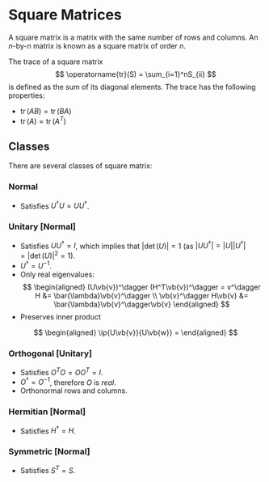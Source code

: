 Square Matrices
===============
A square matrix is a matrix with the same number of rows and columns. An $n$-by-$n$ matrix is known as a square matrix of order $n$.

The trace of a square matrix 
$$
\operatorname{tr}(S) = \sum_{i=1}^nS_{ii}
$$
is defined as the sum of its diagonal elements. The trace has the following properties:
* $\operatorname{tr}(AB) = \operatorname{tr}(BA)$
* $\operatorname{tr}(A) = \operatorname{tr}(A^T)$

Classes
-------
There are several classes of square matrix:

### Normal
* Satisfies $U^\dagger U=UU^\dagger$.

### Unitary [Normal]
* Satisfies $UU^\dagger=I$, which implies that $\lvert \det(U)\rvert=1$ (as $\lvert UU^\dagger\rvert=\lvert U\rvert\lvert U^\dagger\rvert=\lvert \det(U)\rvert^2=1$).
* $U^\dagger=U^{-1}$.
* Only real eigenvalues:
  $$
  \begin{aligned}
  (U\vb{v})^\dagger
  (H^T\vb{v})^\dagger = v^\dagger H &= \bar{\lambda}\vb{v}^\dagger \\
  \vb{v}^\dagger H\vb{v} &= \bar{\lambda}\vb{v}^\dagger\vb{v}
  \end{aligned}
  $$
* Preserves inner product
<!-- TODO -->
  $$
  \begin{aligned}
      \ip{U\vb{v}}{U\vb{w}} = 
  \end{aligned}
  $$

### Orthogonal [Unitary]
* Satisfies $O^TO=OO^T=I$.
* $O^\dagger=O^{-1}$, therefore $O$ is _real_.
* Orthonormal rows and columns.

### Hermitian [Normal]
* Satisfies $H^\dagger=H$.

### Symmetric [Normal]
* Satisfies $S^T=S$.